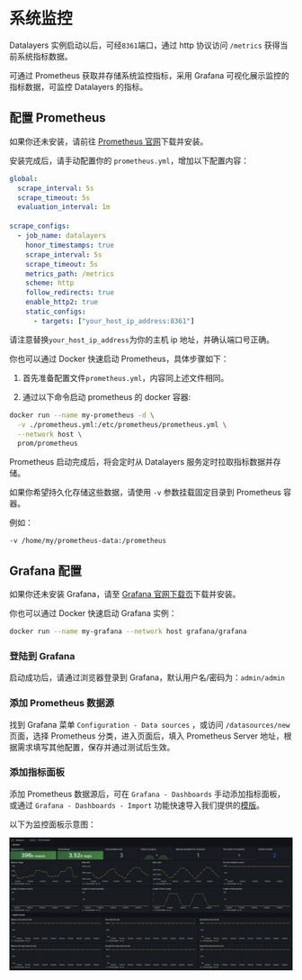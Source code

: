 # 系统监控

Datalayers 实例启动以后，可经`8361`端口，通过 http 协议访问 `/metrics` 获得当前系统指标数据。

可通过 Prometheus 获取并存储系统监控指标，采用 Grafana 可视化展示监控的指标数据，可监控 Datalayers 的指标。

## 配置 Prometheus

如果你还未安装，请前往 <a href="https://prometheus.io/download/" target="_blank">Prometheus 官网</a>下载并安装。

安装完成后，请手动配置你的 `prometheus.yml`，增加以下配置内容：

``` yml
global:
  scrape_interval: 5s
  scrape_timeout: 5s
  evaluation_interval: 1m

scrape_configs:
  - job_name: datalayers
    honor_timestamps: true
    scrape_interval: 5s
    scrape_timeout: 5s
    metrics_path: /metrics
    scheme: http
    follow_redirects: true
    enable_http2: true
    static_configs:
      - targets: ["your_host_ip_address:8361"]
```

请注意替换`your_host_ip_address`为你的主机 ip 地址，并确认端口号正确。

你也可以通过 Docker 快速启动 Prometheus，具体步骤如下：

1. 首先准备配置文件`prometheus.yml`，内容同上述文件相同。

2. 通过以下命令启动 prometheus 的 docker 容器:

```bash
docker run --name my-prometheus -d \
  -v ./prometheus.yml:/etc/prometheus/prometheus.yml \
  --network host \
  prom/prometheus
```

Prometheus 启动完成后，将会定时从 Datalayers 服务定时拉取指标数据并存储。

如果你希望持久化存储这些数据，请使用 `-v` 参数挂载固定目录到 Prometheus 容器。

例如：

```
-v /home/my/prometheus-data:/prometheus
```

## Grafana 配置

如果你还未安装 Grafana，请至 <a href="https://grafana.com/grafana/download?pg=get&plcmt=selfmanaged-box1-cta1" target="_blank">Grafana 官网下载页</a>下载并安装。

你也可以通过 Docker 快速启动 Grafana 实例：

``` bash
docker run --name my-grafana --network host grafana/grafana
```

### 登陆到 Grafana

启动成功后，请通过浏览器登录到 Grafana，默认用户名/密码为：`admin/admin`

### 添加 Prometheus 数据源

找到 Grafana 菜单 `Configuration - Data sources` ，或访问 `/datasources/new` 页面，选择 Prometheus 分类，进入页面后，填入 Prometheus Server 地址，根据需求填写其他配置，保存并通过测试后生效。

### 添加指标面板

添加 Prometheus 数据源后，可在 `Grafana - Dashboards` 手动添加指标面板，或通过 `Grafana - Dashboards - Import` 功能快速导入我们提供的<a href="https://github.com/datalayers-io/datalayers-with-grafana/blob/main/grafana/datalayers-dashboard.json" target="_blank">模版</a>。

以下为监控面板示意图：

![metrics example](../assets/dashboard_metrics.jpg)